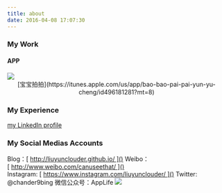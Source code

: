 ```yaml
---
title: about
date: 2016-04-08 17:07:30
---
```

### My Work

#### APP
<div style="display:inline-block;"><a href="https://itunes.apple.com/us/app/bao-bao-pai-pai-yun-yu-cheng/id496181281?mt=8" target="_blank"><img src="http://a5.mzstatic.com/us/r30/Purple69/v4/09/2a/bb/092abb38-6788-0da4-2d62-95e2f72d6a81/icon175x175.png" /></a><center>[宝宝拍拍](https://itunes.apple.com/us/app/bao-bao-pai-pai-yun-yu-cheng/id496181281?mt=8)</center>
</div>

### My Experience

[my LinkedIn profile][1]

### My Social Medias Accounts
Blog：[ http://liuyunclouder.github.io/ ]()
Weibo：[ http://www.weibo.com/canuseethat/ ]()
Instagram: [ https://www.instagram.com/liuyunclouder/ ]()
Twitter: @chander9bing
微信公众号：AppLife
![][image-1]



[1]:	https://cn.linkedin.com/in/clouderliuyun


[image-1]:	http://d.pr/i/1hMtI+